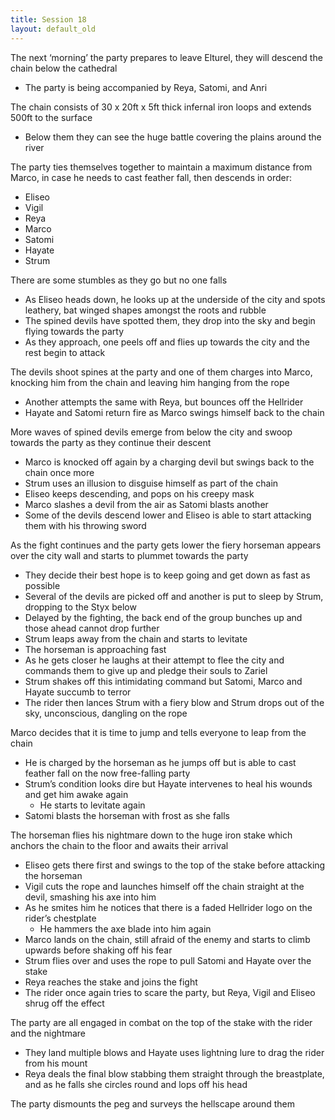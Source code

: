 ```yaml
---
title: Session 18
layout: default_old
---
```


The next ‘morning’ the party prepares to leave Elturel, they will descend the chain below the cathedral
- The party is being accompanied by Reya, Satomi, and Anri

The chain consists of 30 x 20ft x 5ft thick infernal iron loops and extends 500ft to the surface
- Below them they can see the huge battle covering the plains around the river

The party ties themselves together to maintain a maximum distance from Marco, in case he needs to cast feather fall, then descends in order:
- Eliseo
- Vigil
- Reya
- Marco
- Satomi
- Hayate
- Strum

There are some stumbles as they go but no one falls
- As Eliseo heads down, he looks up at the underside of the city and spots leathery, bat winged shapes amongst the roots and rubble
- The spined devils have spotted them, they drop into the sky and begin flying towards the party
- As they approach, one peels off and flies up towards the city and the rest begin to attack

The devils shoot spines at the party and one of them charges into Marco, knocking him from the chain and leaving him hanging from the rope
- Another attempts the same with Reya, but bounces off the Hellrider
- Hayate and Satomi return fire as Marco swings himself back to the chain

More waves of spined devils emerge from below the city and swoop towards the party as they continue their descent
- Marco is knocked off again by a charging devil but swings back to the chain once more
- Strum uses an illusion to disguise himself as part of the chain
- Eliseo keeps descending, and pops on his creepy mask
- Marco slashes a devil from the air as Satomi blasts another
- Some of the devils descend lower and Eliseo is able to start attacking them with his throwing sword

As the fight continues and the party gets lower the fiery horseman appears over the city wall and starts to plummet towards the party
- They decide their best hope is to keep going and get down as fast as possible
- Several of the devils are picked off and another is put to sleep by Strum, dropping to the Styx below
- Delayed by the fighting, the back end of the group bunches up and those ahead cannot drop further
- Strum leaps away from the chain and starts to levitate
- The horseman is approaching fast
- As he gets closer he laughs at their attempt to flee the city and commands them to give up and pledge their souls to Zariel
- Strum shakes off this intimidating command but Satomi, Marco and Hayate succumb to terror
- The rider then lances Strum with a fiery blow and Strum drops out of the sky, unconscious, dangling on the rope

Marco decides that it is time to jump and tells everyone to leap from the chain
- He is charged by the horseman as he jumps off but is able to cast feather fall on the now free-falling party
- Strum’s condition looks dire but Hayate intervenes to heal his wounds and get him awake again
	- He starts to levitate again
- Satomi blasts the horseman with frost as she falls

The horseman flies his nightmare down to the huge iron stake which anchors the chain to the floor and awaits their arrival
- Eliseo gets there first and swings to the top of the stake before attacking the horseman
- Vigil cuts the rope and launches himself off the chain straight at the devil, smashing his axe into him
- As he smites him he notices that there is a faded Hellrider logo on the rider’s chestplate
	- He hammers the axe blade into him again
- Marco lands on the chain, still afraid of the enemy and starts to climb upwards before shaking off his fear
- Strum flies over and uses the rope to pull Satomi and Hayate over the stake
- Reya reaches the stake and joins the fight
- The rider once again tries to scare the party, but Reya, Vigil and Eliseo shrug off the effect

The party are all engaged in combat on the top of the stake with the rider and the nightmare
- They land multiple blows and Hayate uses lightning lure to drag the rider from his mount
- Reya deals the final blow stabbing them straight through the breastplate, and as he falls she circles round and lops off his head

The party dismounts the peg and surveys the hellscape around them
